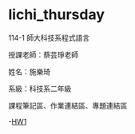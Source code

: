 # lichi_thursday
114-1 師大科技系程式語言

授課老師：蔡芸琤老師

姓名：施樂琦

系級：科技系二年級

課程筆記區、作業連結區、專題連結區

-[HW1](https://github.com/41371122h-lichi/lichi_thursday/blob/main/%E7%A8%8B%E5%BC%8F%E8%AA%9E%E8%A8%80HW1_%E5%87%BA%E9%81%8A%E6%94%AF%E5%87%BA%E9%80%9F%E7%AE%97%E8%88%87%E5%88%86%E6%94%A4_Gradio.ipynb)
